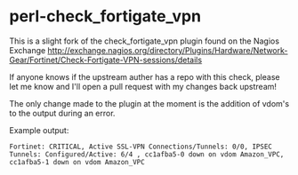 perl-check_fortigate_vpn
========================

This is a slight fork of the check_fortigate_vpn plugin found on the Nagios Exchange
http://exchange.nagios.org/directory/Plugins/Hardware/Network-Gear/Fortinet/Check-Fortigate-VPN-sessions/details

If anyone knows if the upstream auther has a repo with this check, please let me know and I'll open a pull request with my changes back upstream!

The only change made to the plugin at the moment is the addition of vdom's to the output during an error. 

Example output: 

```Shell
Fortinet: CRITICAL, Active SSL-VPN Connections/Tunnels: 0/0, IPSEC Tunnels: Configured/Active: 6/4 , cc1afba5-0 down on vdom Amazon_VPC, cc1afba5-1 down on vdom Amazon_VPC
```

